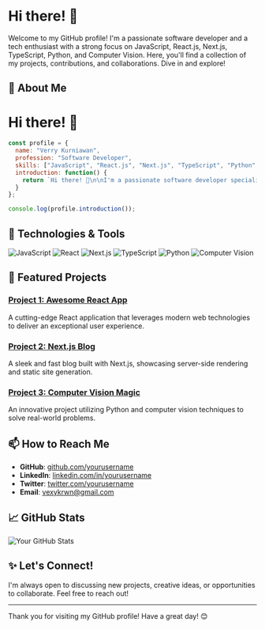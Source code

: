 # Hi there! 👋

Welcome to my GitHub profile! I'm a passionate software developer and a tech enthusiast with a strong focus on JavaScript, React.js, Next.js, TypeScript, Python, and Computer Vision. Here, you'll find a collection of my projects, contributions, and collaborations. Dive in and explore!

## 🚀 About Me

# Hi there! 👋

```javascript
const profile = {
  name: "Verry Kurniawan",
  profession: "Software Developer",
  skills: ["JavaScript", "React.js", "Next.js", "TypeScript", "Python", "Computer Vision"],
  introduction: function() {
    return `Hi there! 👋\n\nI'm a passionate software developer specializing in ${this.skills.join(', ')}. Welcome to my GitHub profile!`;
  }
};

console.log(profile.introduction());
```


## 🔧 Technologies & Tools

![JavaScript](https://img.shields.io/badge/-JavaScript-F7DF1E?style=flat&logo=JavaScript&logoColor=black)
![React](https://img.shields.io/badge/-React-61DAFB?style=flat&logo=React&logoColor=white)
![Next.js](https://img.shields.io/badge/-Next.js-000000?style=flat&logo=Next.js&logoColor=white)
![TypeScript](https://img.shields.io/badge/-TypeScript-3178C6?style=flat&logo=TypeScript&logoColor=white)
![Python](https://img.shields.io/badge/-Python-3776AB?style=flat&logo=Python&logoColor=white)
![Computer Vision](https://img.shields.io/badge/-Computer%20Vision-4285F4?style=flat&logo=Google&logoColor=white)

## 🌟 Featured Projects

### [Project 1: Awesome React App](https://github.com/yourusername/awesome-react-app)
A cutting-edge React application that leverages modern web technologies to deliver an exceptional user experience.

### [Project 2: Next.js Blog](https://github.com/yourusername/nextjs-blog)
A sleek and fast blog built with Next.js, showcasing server-side rendering and static site generation.

### [Project 3: Computer Vision Magic](https://github.com/yourusername/computer-vision-magic)
An innovative project utilizing Python and computer vision techniques to solve real-world problems.

## 📫 How to Reach Me

- **GitHub**: [github.com/yourusername](https://github.com/princeofverry)
- **LinkedIn**: [linkedin.com/in/yourusername](https://linkedin.com/in/verrykurniawan)
- **Twitter**: [twitter.com/yourusername](https://twitter.com/verrpy)
- **Email**: vexykrwn@gmail.com

## 📈 GitHub Stats

![Your GitHub Stats](https://github-readme-stats.vercel.app/api?username=princeofverry&show_icons=true&theme=radical)

## ✨ Let's Connect!

I'm always open to discussing new projects, creative ideas, or opportunities to collaborate. Feel free to reach out!

---

Thank you for visiting my GitHub profile! Have a great day! 😊
